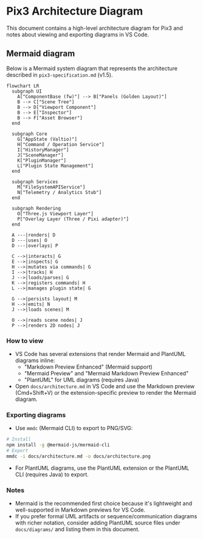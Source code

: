 # Pix3 Architecture Diagram

This document contains a high-level architecture diagram for Pix3 and notes about viewing and exporting diagrams in VS Code.

## Mermaid diagram

Below is a Mermaid system diagram that represents the architecture described in `pix3-specification.md` (v1.5).

```mermaid
flowchart LR
  subgraph UI
    A["ComponentBase (fw)"] --> B["Panels (Golden Layout)"]
    B --> C["Scene Tree"]
    B --> D["Viewport Component"]
    B --> E["Inspector"]
    B --> F["Asset Browser"]
  end

  subgraph Core
    G["AppState (Valtio)"]
    H["Command / Operation Service"]
    I["HistoryManager"]
    J["SceneManager"]
    K["PluginManager"]
    L["Plugin State Management"]
  end

  subgraph Services
    M["FileSystemAPIService"]
    N["Telemetry / Analytics Stub"]
  end

  subgraph Rendering
    O["Three.js Viewport Layer"]
    P["Overlay Layer (Three / Pixi adapter)"]
  end

  A ---|renders| D
  D ---|uses| O
  D ---|overlays| P

  C -->|interacts| G
  E -->|inspects| G
  H -->|mutates via commands| G
  I -->|tracks| H
  J -->|loads/parses| G
  K -->|registers commands| H
  L -->|manages plugin state| G

  G -->|persists layout| M
  H -->|emits| N
  J -->|loads scenes| M

  O -->|reads scene nodes| J
  P -->|renders 2D nodes| J
```

### How to view

- VS Code has several extensions that render Mermaid and PlantUML diagrams inline:
  - "Markdown Preview Enhanced" (Mermaid support)
  - "Mermaid Preview" and "Mermaid Markdown Preview Enhanced"
  - "PlantUML" for UML diagrams (requires Java)
- Open `docs/architecture.md` in VS Code and use the Markdown preview (Cmd+Shift+V) or the extension-specific preview to render the Mermaid diagram.

### Exporting diagrams

- Use `mmdc` (Mermaid CLI) to export to PNG/SVG:

```bash
# Install
npm install -g @mermaid-js/mermaid-cli
# Export
mmdc -i docs/architecture.md -o docs/architecture.png
```

- For PlantUML diagrams, use the PlantUML extension or the PlantUML CLI (requires Java) to export.

### Notes

- Mermaid is the recommended first choice because it's lightweight and well-supported in Markdown previews for VS Code.
- If you prefer formal UML artifacts or sequence/communication diagrams with richer notation, consider adding PlantUML source files under `docs/diagrams/` and listing them in this document.


